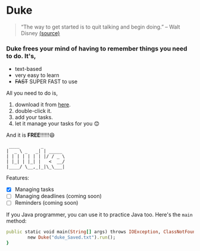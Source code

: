 # Duke 

> “The way to get started is to quit talking and begin doing.” – Walt Disney [(source)](https://dansilvestre.com/productivity-quotes/#10_Life_is_too_complicated_not_to_be_orderly_-_Martha_Stewart)


### Duke frees your mind of having to remember things you need to do. It's,

- text-based
- very easy to learn
- ~~FAST~~ SUPER FAST to use

All you need to do is,

1. download it from [here](https://github.com/hqhqhq1/ip).
2. double-click it.
3. add your tasks.
4. let it manage your tasks for you 😊

And it is **FREE**!!!!!!😄

   ```
    ____        _        
   |  _ \ _   _| | _____ 
   | | | | | | | |/ / _ \
   | |_| | |_| |   <  __/
   |____/ \__,_|_|\_\___|
   ```
Features:

- [x] Managing tasks
- [ ] Managing deadlines (coming soon)
- [ ]  Reminders (coming soon)

If you Java programmer, you can use it to practice Java too. Here's the `main` method:

```ruby
public static void main(String[] args) throws IOException, ClassNotFoundException {
        new Duke("duke_Saved.txt").run();
}
```
